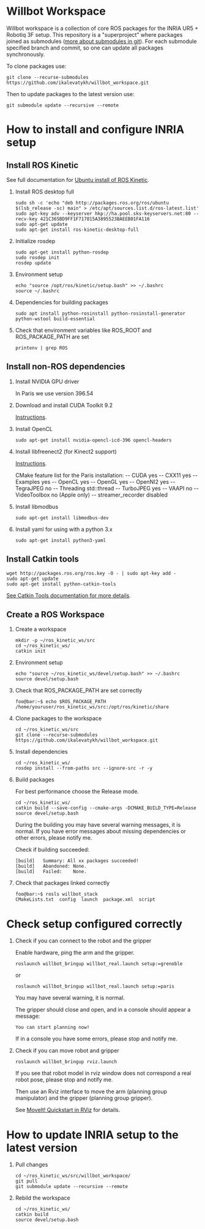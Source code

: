 # Willbot Workspace

Willbot workspace is a collection of core ROS packages for the INRIA UR5 + Robotiq 3F setup.
This repository is a "superproject" where packages joined as submodules ([more about submodules in git](https://git-scm.com/docs/git-submodule)). For each submodule specified branch and commit, so one can update all packages synchronously.

To clone packages use:

```
git clone --recurse-submodules https://github.com/ikalevatykh/willbot_workspace.git
```

Then to update packages to the latest version use:

```
git submodule update --recursive --remote
```

# How to install and configure INRIA setup

## Install ROS Kinetic

See full documentation for [Ubuntu install of ROS Kinetic](http://wiki.ros.org/kinetic/Installation/Ubuntu).

1. Install ROS desktop full

   ```
   sudo sh -c 'echo "deb http://packages.ros.org/ros/ubuntu $(lsb_release -sc) main" > /etc/apt/sources.list.d/ros-latest.list'
   sudo apt-key adv --keyserver hkp://ha.pool.sks-keyservers.net:80 --recv-key 421C365BD9FF1F717815A3895523BAEEB01FA116
   sudo apt-get update
   sudo apt-get install ros-kinetic-desktop-full
   ```
2. Initialize rosdep

   ```
   sudo apt-get install python-rosdep
   sudo rosdep init
   rosdep update
   ```

3. Environment setup

   ```
   echo "source /opt/ros/kinetic/setup.bash" >> ~/.bashrc
   source ~/.bashrc
   ```

4. Dependencies for building packages

   ```
   sudo apt install python-rosinstall python-rosinstall-generator python-wstool build-essential
   ```

5. Check that environment variables like ROS_ROOT and ROS_PACKAGE_PATH are set

   ```
   printenv | grep ROS
   ```

## Install non-ROS dependencies

1. Install NVIDIA GPU driver

   In Paris we use version 396.54

2. Download and install CUDA Toolkit 9.2

   [Instructions](https://developer.nvidia.com/cuda-92-download-archive).

3. Install OpenCL

   ```
   sudo apt-get install nvidia-opencl-icd-396 opencl-headers
   ```

4. Install libfreenect2 (for Kinect2 support)

   [Instructions](https://github.com/OpenKinect/libfreenect2).

   CMake feature list for the Paris installation:
   --   CUDA    yes
   --   CXX11    yes
   --   Examples    yes
   --   OpenCL    yes
   --   OpenGL    yes
   --   OpenNI2    yes
   --   TegraJPEG    no
   --   Threading    std::thread
   --   TurboJPEG    yes
   --   VAAPI    no
   --   VideoToolbox    no (Apple only)
   --   streamer_recorder    disabled

5. Install libmodbus

   ```
   sudo apt-get install libmodbus-dev
   ```

6. Install yaml for using with a python 3.x

   ```
   sudo apt-get install python3-yaml
   ```

## Install Catkin tools 

```
wget http://packages.ros.org/ros.key -O - | sudo apt-key add -
sudo apt-get update
sudo apt-get install python-catkin-tools
```

[See Catkin Tools documentation for more details](https://catkin-tools.readthedocs.io/en/latest/index.html).


## Create a ROS Workspace

1. Create a workspace

   ```
   mkdir -p ~/ros_kinetic_ws/src
   cd ~/ros_kinetic_ws/
   catkin init
   ```

2. Environment setup

   ```
   echo "source ~/ros_kinetic_ws/devel/setup.bash" >> ~/.bashrc
   source devel/setup.bash
   ```

3. Check that ROS_PACKAGE_PATH are set correctly

   ```console
   foo@bar:~$ echo $ROS_PACKAGE_PATH
   /home/youruser/ros_kinetic_ws/src:/opt/ros/kinetic/share
   ```

4. Clone packages to the workspace

   ```
   cd ~/ros_kinetic_ws/src
   git clone --recurse-submodules https://github.com/ikalevatykh/willbot_workspace.git
   ```

5. Install dependencies

   ```
   cd ~/ros_kinetic_ws/
   rosdep install --from-paths src --ignore-src -r -y
   ```

6. Build packages

   For best performance choose the Release mode.

   ```
   cd ~/ros_kinetic_ws/
   catkin build --save-config --cmake-args -DCMAKE_BUILD_TYPE=Release
   source devel/setup.bash
   ```

   During the building you may have several warning messages, it is normal.
   If you have error messages about missing dependencies or other errors, please notify me.

   Check if building succeeded:

   ```console
   [build]   Summary: All xx packages succeeded!  
   [build]   Abandoned: None.                                                                                                                            
   [build]   Failed:    None. 
   ```

7. Check that packages linked correctly

   ```console
   foo@bar:~$ rosls willbot_stack
   CMakeLists.txt  config  launch  package.xml  script
   ```

# Check setup configured correctly

1. Check if you can connect to the robot and the gripper

   Enable hardware, ping the arm and the gripper.

   ```
   roslaunch willbot_bringup willbot_real.launch setup:=grenoble
   ```
   or
   ```
   roslaunch willbot_bringup willbot_real.launch setup:=paris
   ```

   You may have several warning, it is normal.

   The gripper should close and open, and in a console should appear a message:

   ```console
   You can start planning now!
   ```

   If in a console you have some errors, please stop and notify me.

2. Check if you can move robot and gripper

   ```
   roslaunch willbot_bringup rviz.launch
   ```

   If you see that robot model in rviz window does not correspond a real robot pose, please stop and notify me.


   Then use an Rviz interface to move the arm (planning group manipulator) and the gripper (planning group gripper).

   See [MoveIt! Quickstart in RViz](http://docs.ros.org/kinetic/api/moveit_tutorials/html/doc/quickstart_in_rviz/quickstart_in_rviz_tutorial.html) for details.


# How to update INRIA setup to the latest version

1. Pull changes

   ```
   cd ~/ros_kinetic_ws/src/willbot_workspace/
   git pull
   git submodule update --recursive --remote
   ```

2. Rebild the workspace

   ```
   cd ~/ros_kinetic_ws/
   catkin build
   source devel/setup.bash
   ```
